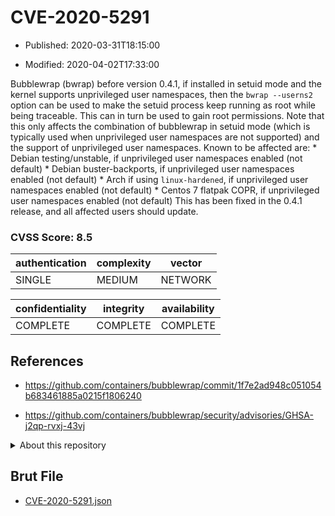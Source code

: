 # CVE-2020-5291

- Published: 2020-03-31T18:15:00

- Modified: 2020-04-02T17:33:00

Bubblewrap (bwrap) before version 0.4.1, if installed in setuid mode and the kernel supports unprivileged user namespaces, then the `bwrap --userns2` option can be used to make the setuid process keep running as root while being traceable. This can in turn be used to gain root permissions. Note that this only affects the combination of bubblewrap in setuid mode (which is typically used when unprivileged user namespaces are not supported) and the support of unprivileged user namespaces. Known to be affected are: * Debian testing/unstable, if unprivileged user namespaces enabled (not default) * Debian buster-backports, if unprivileged user namespaces enabled (not default) * Arch if using `linux-hardened`, if unprivileged user namespaces enabled (not default) * Centos 7 flatpak COPR, if unprivileged user namespaces enabled (not default) This has been fixed in the 0.4.1 release, and all affected users should update.

### CVSS Score: **8.5**

| authentication | complexity | vector |
| --- | --- | --- |
| SINGLE | MEDIUM | NETWORK |

| confidentiality | integrity | availability |
| --- | --- | --- |
| COMPLETE | COMPLETE | COMPLETE |

## References

* https://github.com/containers/bubblewrap/commit/1f7e2ad948c051054b683461885a0215f1806240

* https://github.com/containers/bubblewrap/security/advisories/GHSA-j2qp-rvxj-43vj

<details>
<summary>About this repository</summary> 

  This repository is part of the project [Live Hack CVE](https://github.com/Live-Hack-CVE). Main website can be found [www.live-hack.org](https://www.live-hack.org) 
  
  Made by [Sn0wAlice](https://github.com/Sn0wAlice) for the people that care about security and need to have a feed of the latest CVEs. Hope you enjoy it, don't forget to star the repo and follow me on [Twitter](https://twitter.com/Sn0wAlice) and [Github](https://github.com/Sn0wAlice). And that is my [personnal website](https://www.alice-snow.me/)

  - [Home Page](https://github.com/Live-Hack-CVE)
  - [Framework](https://github.com/Live-Hack-CVE/cve-framework)
  - [CVE database](https://github.com/Live-Hack-CVE/full_database)
  - [Changelog](https://github.com/Live-Hack-CVE/Changelog)
</details>

## Brut File

* [CVE-2020-5291.json](https://raw.githubusercontent.com/Live-Hack-CVE/full_database/main/cves/2020/CVE-2020-5291.json)

